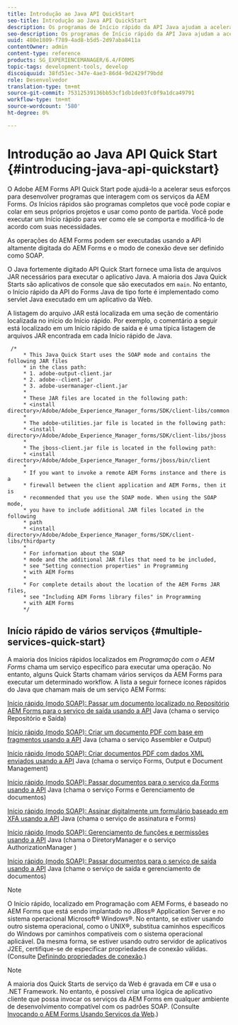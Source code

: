 ```yaml
---
title: Introdução ao Java API QuickStart
seo-title: Introdução ao Java API QuickStart
description: Os programas de Início rápido da API Java ajudam a acelerar o desenvolvimento de programas que interagem com os serviços da AEM Forms. Você pode usar os programas de Início rápido da API Java no seu projeto como ponto de partida e personalizá-lo.
seo-description: Os programas de Início rápido da API Java ajudam a acelerar o desenvolvimento de programas que interagem com os serviços da AEM Forms. Você pode usar os programas de Início rápido da API Java no seu projeto como ponto de partida e personalizá-lo.
uuid: 480e1809-f789-4ad8-b5d5-2d97aba8411a
contentOwner: admin
content-type: reference
products: SG_EXPERIENCEMANAGER/6.4/FORMS
topic-tags: development-tools, develop
discoiquuid: 38fd51ec-347e-4ae3-86d4-9d2429f79bdd
role: Desenvolvedor
translation-type: tm+mt
source-git-commit: 75312539136bb53cf1db1de03fc0f9a1dca49791
workflow-type: tm+mt
source-wordcount: '580'
ht-degree: 0%

---
```



# Introdução ao Java API Quick Start {#introducing-java-api-quickstart}

O Adobe AEM Forms API Quick Start pode ajudá-lo a acelerar seus esforços para desenvolver programas que interagem com os serviços da AEM Forms. *Os* Inícios rápidos são programas completos que você pode copiar e colar em seus próprios projetos e usar como ponto de partida. Você pode executar um Início rápido para ver como ele se comporta e modificá-lo de acordo com suas necessidades.

As operações do AEM Forms podem ser executadas usando a API altamente digitada do AEM Forms e o modo de conexão deve ser definido como SOAP.

O Java fortemente digitado API Quick Start fornece uma lista de arquivos JAR necessários para executar o aplicativo Java. A maioria dos Java Quick Starts são aplicativos de console que são executados em `main`. No entanto, o Início rápido da API do Forms Java de tipo forte é implementado como servlet Java executado em um aplicativo da Web.

A listagem do arquivo JAR está localizada em uma seção de comentário localizada no início do Início rápido. Por exemplo, o comentário a seguir está localizado em um Início rápido de saída e é uma típica listagem de arquivos JAR encontrada em cada Início rápido de Java.

```as3
 /* 
     * This Java Quick Start uses the SOAP mode and contains the following JAR files 
     * in the class path: 
     * 1. adobe-output-client.jar 
     * 2. adobe--client.jar 
     * 3. adobe-usermanager-client.jar 
     * 
     * These JAR files are located in the following path: 
     * <install directory>/Adobe/Adobe_Experience_Manager_forms/SDK/client-libs/common 
     * 
     * The adobe-utilities.jar file is located in the following path: 
     * <install directory>/Adobe/Adobe_Experience_Manager_forms/SDK/client-libs/jboss 
     * 
     * The jboss-client.jar file is located in the following path: 
     * <install directory>/Adobe/Adobe_Experience_Manager_forms/jboss/bin/client 
     * 
     * If you want to invoke a remote AEM Forms instance and there is a 
     * firewall between the client application and AEM Forms, then it is  
     * recommended that you use the SOAP mode. When using the SOAP mode,  
     * you have to include additional JAR files located in the following  
     * path 
     * <install directory>/Adobe/Adobe_Experience_Manager_forms/SDK/client-libs/thirdparty 
     * 
     * For information about the SOAP  
     * mode and the additional JAR files that need to be included,  
     * see "Setting connection properties" in Programming  
     * with AEM Forms 
     * 
     * For complete details about the location of the AEM Forms JAR files,  
     * see "Including AEM Forms library files" in Programming  
     * with AEM Forms 
     */
```

## Início rápido de vários serviços {#multiple-services-quick-start}

A maioria dos Inícios rápidos localizados em *Programação com o AEM Forms* chama um serviço específico para executar uma operação. No entanto, alguns Quick Starts chamam vários serviços da AEM Forms para executar um determinado workflow. A lista a seguir fornece ícones rápidos do Java que chamam mais de um serviço AEM Forms:

[Início rápido (modo SOAP): Passar um documento localizado no Repositório AEM Forms para o serviço de saída usando a API](/help/forms/developing/output-service-java-api-quick.md#quick-start-soap-mode-passing-a-document-located-in-the-repository-to-the-output-service-using-the-java-api)  Java (chama o serviço Repositório e Saída)

[Início rápido (modo SOAP): Criar um documento PDF com base em fragmentos usando a API](/help/forms/developing/output-service-java-api-quick.md#quick-start-soap-mode-creating-a-pdf-document-based-on-fragments-using-the-java-api)  Java (chama o serviço Assembler e Output)

[Início rápido (modo SOAP): Criar documentos PDF com dados XML enviados usando a API](/help/forms/developing/forms-service-api-quick-starts.md#quick-start-soap-mode-creating-pdf-documents-with-submitted-xml-data-using-the-java-api)  Java (chama o serviço Forms, Output e Document Management)

[Início rápido (modo SOAP): Passar documentos para o serviço da Forms usando a API](/help/forms/developing/forms-service-api-quick-starts.md#quick-start-soap-mode-passing-documents-to-the-forms-service-using-the-java-api)  Java (chama o serviço Forms e Gerenciamento de documentos)

[Início rápido (modo SOAP): Assinar digitalmente um formulário baseado em XFA usando a API](/help/forms/developing/signature-service-java-api-quick.md#quick-start-soap-mode-digitally-signing-a-xfa-based-form-using-the-java-api)  Java (chama o serviço de assinatura e Forms)

[Início rápido (modo SOAP): Gerenciamento de funções e permissões usando a API](/help/forms/developing/user-manager-java-api-quick.md#quick-start-soap-mode-managing-roles-and-permissions-using-the-java-api)  Java (chama o DiretoryManager e o serviço AuthorizationManager )

[Início rápido (modo SOAP): Passar documentos para o serviço de saída usando a API](/help/forms/developing/output-service-java-api-quick.md#quick-start-soap-mode-passing-documents-to-the-output-service-using-the-java-api)  Java (chame o serviço de saída e gerenciamento de documentos)

>[!NOTE]
>
>O Início rápido, localizado em Programação com AEM Forms, é baseado no AEM Forms que está sendo implantado no JBoss® Application Server e no sistema operacional Microsoft® Windows®. No entanto, se estiver usando outro sistema operacional, como o UNIX®, substitua caminhos específicos do Windows por caminhos compatíveis com o sistema operacional aplicável. Da mesma forma, se estiver usando outro servidor de aplicativos J2EE, certifique-se de especificar propriedades de conexão válidas. (Consulte [Definindo propriedades de conexão](/help/forms/developing/invoking-aem-forms-using-java.md#setting-connection-properties).)

>[!NOTE]
>
>A maioria dos Quick Starts de serviço da Web é gravada em C# e usa o .NET Framework. No entanto, é possível criar uma lógica de aplicativo cliente que possa invocar os serviços da AEM Forms em qualquer ambiente de desenvolvimento compatível com os padrões SOAP. (Consulte [Invocando o AEM Forms Usando Serviços da Web](/help/forms/developing/invoking-aem-forms-using-web.md#invoking-aem-forms-using-web-services).)

